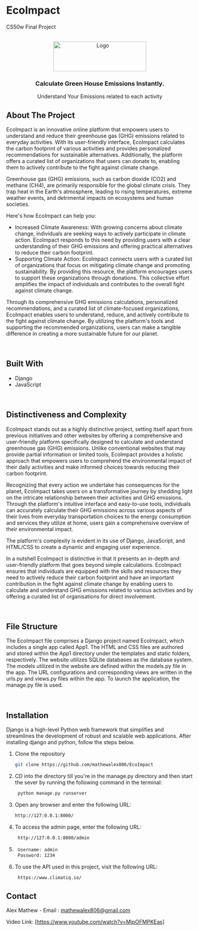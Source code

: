 # EcoImpact
CS50w Final Project
<!-- Improved compatibility of back to top link: See: https://github.com/othneildrew/Best-README-Template/pull/73 -->
<a name="readme-top"></a>

<!-- PROJECT LOGO -->
<br />
<div align="center">
  <a href="https://i.imgur.com/lMXXOx3.jpeg">
    <img src="https://i.imgur.com/lMXXOx3.jpeg" alt="Logo" width="250" height="80">
  </a>

  <h3 align="center">Calculate Green House Emissions Instantly.</h3>

  <p align="center">
    Understand Your Emissions related to each activity
    <br />
  </p>
</div>

<!-- ABOUT THE PROJECT -->
## About The Project

EcoImpact is an innovative online platform that empowers users to understand and reduce their greenhouse gas (GHG) emissions related to everyday activities. With its user-friendly interface, EcoImpact calculates the carbon footprint of various activities and provides personalized recommendations for sustainable alternatives. Additionally, the platform offers a curated list of organizations that users can donate to, enabling them to actively contribute to the fight against climate change.

Greenhouse gas (GHG) emissions, such as carbon dioxide (CO2) and methane (CH4), are primarily responsible for the global climate crisis. They trap heat in the Earth's atmosphere, leading to rising temperatures, extreme weather events, and detrimental impacts on ecosystems and human societies.


Here's how EcoImpact can help you:
* Increased Climate Awareness: With growing concerns about climate change, individuals are seeking ways to actively participate in climate action. EcoImpact responds to this need by providing users with a clear understanding of their GHG emissions and offering practical alternatives to reduce their carbon footprint.
* Supporting Climate Action: EcoImpact connects users with a curated list of organizations that focus on mitigating climate change and promoting sustainability. By providing this resource, the platform encourages users to support these organizations through donations. This collective effort amplifies the impact of individuals and contributes to the overall fight against climate change.

Through its comprehensive GHG emissions calculations, personalized recommendations, and a curated list of climate-focused organizations, EcoImpact enables users to understand, reduce, and actively contribute to the fight against climate change. By utilizing the platform's tools and supporting the recommended organizations, users can make a tangible difference in creating a more sustainable future for our planet.


<br>


## Built With


* Django
* JavaScript

<br>

## Distinctiveness and Complexity

EcoImpact stands out as a highly distinctive project, setting itself apart from previous initiatives and other websites by offering a comprehensive and user-friendly platform specifically designed to calculate and understand greenhouse gas (GHG) emissions. Unlike conventional websites that may provide partial information or limited tools, EcoImpact provides a holistic approach that empowers users to comprehend the environmental impact of their daily activities and make informed choices towards reducing their carbon footprint.

Recognizing that every action we undertake has consequences for the planet, EcoImpact takes users on a transformative journey by shedding light on the intricate relationship between their activities and GHG emissions. Through the platform's intuitive interface and easy-to-use tools, individuals can accurately calculate their GHG emissions across various aspects of their lives from everyday transportation choices to the energy consumption and services they utilize at home, users gain a comprehensive overview of their environmental impact. 

The platform's complexity is evident in its use of Django, JavaScript, and HTML/CSS to create a dynamic and engaging user experience. 

In a nutshell EcoImpact is distinctive in that it presents an in-depth and user-friendly platform that goes beyond simple calculations. EcoImpact ensures that individuals are equipped with the skills and resources they need to actively reduce their carbon footprint and have an important contribution in the fight against climate change by enabling users to calculate and understand GHG emissions related to various activities and by offering a curated list of organisations for direct involvement.

<br>

## File Structure


The EcoImpact file comprises a Django project named EcoImpact, which includes a single app called App1. The HTML and CSS files are authored and stored within the App1 directory under the templates and static folders, respectively. The website utilizes SQLite databases as the database system. The models utilized in the website are defined within the models.py file in the app. The URL configurations and corresponding views are written in the urls.py and views.py files within the app. To launch the application, the manage.py file is used.

<br>

## Installation


Django is a high-level Python web framework that simplifies and streamlines the development of robust and scalable web applications. After installing django and python, follow the steps below.

1. Clone the repository
   ```sh
   git clone https://github.com/mathewalex806/EcoImpact
   ```

2. CD into the directory till you're in the manage.py directory and then start the sever by running the following command in the terminal:
   ```sh  
    python manage.py runserver
    ```
3. Open any browser and enter the following URL:
   ```sh
   http://127:0.0.1:8000/
   ```
4. To access the admin page, enter the following URL:
   ```sh
    http://127:0.0.1:8000/admin
    ```
5. ```sh
    Username: admin
    Password: 1234
    ```
6. To use the API used in this project, visit the following URL:
   ```sh
    https://www.climatiq.io/
    ```


## Contact

Alex Mathew - Email : mathewalex806@gmail.com

Video Link: [https://www.youtube.com/watch?v=MjpOFMPKEas]




